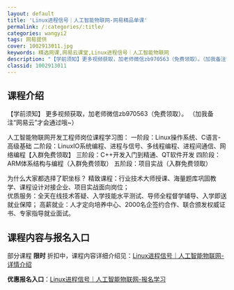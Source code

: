 ```yaml
---
layout: default
title: 'Linux进程信号｜人工智能物联网-网易精品单课'
permalink: /:categories/:title/
categories: wangyi2
tags: 网易提供
cover: 1002913011.jpg
keywords: 精选网课,网易云课堂,Linux进程信号｜人工智能物联网
description: "【学前须知】更多视频获取，加老师微信zb970563（免费领取）。（加我备注“网易云”才会通过哦~）人工智能物联网开发工程师岗位课程学习图：一阶段：Linux操作系统、C语言-高级基础二阶段"
classid: 1002913011
---
```


## 课程介绍

【学前须知】
更多视频获取，加老师微信zb970563（免费领取）。
（加我备注“网易云”才会通过哦~）

人工智能物联网开发工程师岗位课程学习图：
一阶段：Linux操作系统、C语言-高级基础
二阶段：LinuxIO系统编程、进程与信号、多线程编程、进程间通信、网络编程【入群免费领取】
三阶段：C++开发入门到精通、QT软件开发
四阶段：ARM体系结构与编程（入群免费领取）
五阶段：项目实战（入群免费领取）

为什么大家都选择了职坐标？
精致课程：行业技术大师授课、海量题库巩固教学、课程设计对接企业、项目实战面向岗位；         
优质服务：全天在线技术答疑、入学技能水平测试、导师全程督学辅导、入学即送就业保障； 
高薪就业：人才定向培养中心、2000名企签约合作、联合颁发权威证书、专家指导就业面试。

## 课程内容与报名入口

部分课程 **限时** 折扣中，课程内容详细介绍见：[Linux进程信号｜人工智能物联网-详情介绍](https://study.163.com/course/introduction/1002913011.htm?share=1&shareId=1025206652&utm_campaign=share&utm_medium=iphoneShare&utm_source=&utm_u=1025206652)

**优惠报名入口**：[Linux进程信号｜人工智能物联网-报名学习](https://study.163.com/course/introduction/1002913011.htm?share=1&shareId=1025206652&utm_campaign=share&utm_medium=iphoneShare&utm_source=&utm_u=1025206652)

